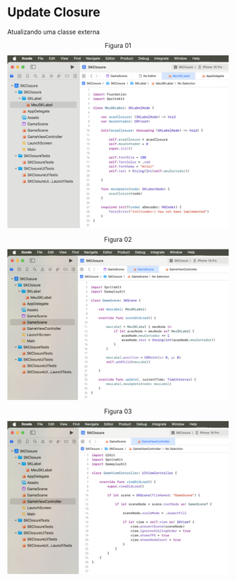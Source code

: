 # Update Closure

Atualizando uma classe externa

<div align="center">
Figura 01
</div>

![](Imagens/Swift-Closure-Update-Img01.png)


<div align="center">
Figura 02
</div>

![](Imagens/Swift-Closure-Update-Img02.png)

<div align="center">
Figura 03
</div>

![](Imagens/Swift-Closure-Update-Img03.png)